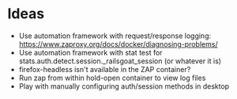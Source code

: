 # Ideas
- Use automation framework with request/response logging: https://www.zaproxy.org/docs/docker/diagnosing-problems/
- Use automation framework with stat test for stats.auth.detect.session._railsgoat_session (or whatever it is)
- firefox-headless isn't available in the ZAP container?
- Run zap from within hold-open container to view log files
- Play with manually configuring auth/session methods in desktop